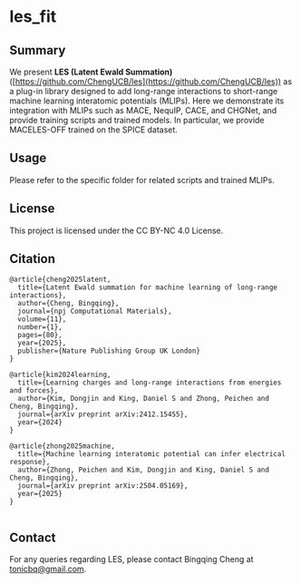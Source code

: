 # les_fit

## Summary 
We present **LES (Latent Ewald Summation)** ([https://github.com/ChengUCB/les](https://github.com/ChengUCB/les)) as a plug-in library designed to add long-range interactions to short-range machine learning interatomic potentials (MLIPs). 
Here we demonstrate its integration with MLIPs such as MACE, NequIP, CACE, and CHGNet, and provide training scripts and trained models. In particular, we provide MACELES-OFF trained on the SPICE dataset. 


## Usage 
Please refer to the specific folder for related scripts and trained MLIPs.


## License
This project is licensed under the CC BY-NC 4.0 License.

## Citation

```text
@article{cheng2025latent,
  title={Latent Ewald summation for machine learning of long-range interactions},
  author={Cheng, Bingqing},
  journal={npj Computational Materials},
  volume={11},
  number={1},
  pages={80},
  year={2025},
  publisher={Nature Publishing Group UK London}
}

@article{kim2024learning,
  title={Learning charges and long-range interactions from energies and forces},
  author={Kim, Dongjin and King, Daniel S and Zhong, Peichen and Cheng, Bingqing},
  journal={arXiv preprint arXiv:2412.15455},
  year={2024}
}

@article{zhong2025machine,
  title={Machine learning interatomic potential can infer electrical response},
  author={Zhong, Peichen and Kim, Dongjin and King, Daniel S and Cheng, Bingqing},
  journal={arXiv preprint arXiv:2504.05169},
  year={2025}
}


```

## Contact

For any queries regarding LES, please contact Bingqing Cheng at tonicbq@gmail.com.
